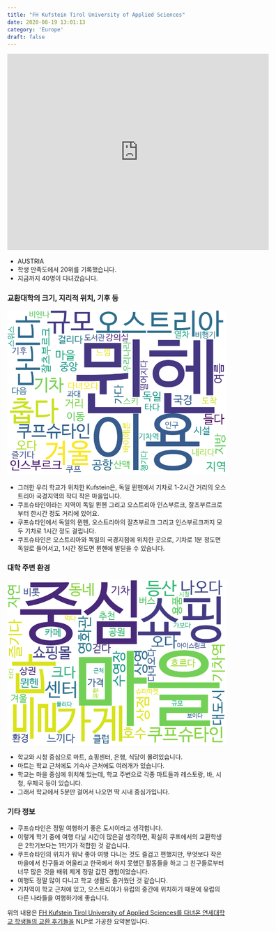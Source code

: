 ```yaml
---
title: "FH Kufstein Tirol University of Applied Sciences"
date: 2020-08-19 13:01:13
category: 'Europe'
draft: false
---
```


<iframe
width="600"
height="450"
frameborder="0" style="border:0"
src="https://www.google.com/maps/embed/v1/place?key=AIzaSyC9e1AME-pVmWC4hBpFdu5S4dKzyepa3HQ&q=FH+Kufstein+Tirol+University+of+Applied+Sciences&center=47.583807,12.1736679&zoom=14" allowfullscreen>
</iframe>

* AUSTRIA
* 학생 만족도에서 20위를 기록했습니다.
* 지금까지 40명이 다녀갔습니다. 

### 교환대학의 크기, 지리적 위치, 기후 등

![gen_info-WordCloud](../univ_wordclouds_okt/gen_info/AT000001_gen_info_okt.png)

* 그러한 우리 학교가 위치한 Kufstein은, 독일 뮌헨에서 기차로 1-2시간 거리의 오스트리아 국경지역의 작디 작은 마을입니다.
* 쿠프슈타인이라는 지역이 독일 뮌헨 그리고 오스트리아 인스부르크, 잘츠부르크로 부터 한시간 정도 거리에 있어요.
* 쿠프슈타인에서 독일의 뮌헨, 오스트리아의 잘츠부르크 그리고 인스부르크까지 모두 기차로 1시간 정도 걸립니다.
* 쿠프슈타인은 오스트리아와 독일의 국경지점에 위치한 곳으로, 기차로 1분 정도면 독일로 들어서고, 1시간 정도면 뮌헨에 발딛을 수 있습니다.


### 대학 주변 환경

![env_info-WordCloud](../univ_wordclouds_okt/env_info/AT000001_env_info_okt.png)

* 학교와 시청 중심으로 마트, 쇼핑센터, 은행, 식당이 몰려있습니다.
* 마트는 학교 근처에도 기숙사 근처에도 여러개가 있습니다.
* 학교는 마을 중심에 위치해 있는데, 학교 주변으로 각종 마트들과 레스토랑, 바, 시청, 우체국 등이 있습니다.
* 그래서 학교에서 5분만 걸어서 나오면 딱 시내 중심가입니다.


### 기타 정보

* 쿠프슈타인은 정말 여행하기 좋은 도시이라고 생각합니다.
* 이렇게 학기 중에 여행 다닐 시간이 많은걸 생각하면, 확실히 쿠프에서의 교환학생은 2학기보다는 1학기가 적합한 것 같습니다.
* 쿠프슈타인의 위치가 워낙 좋아 여행 다니는 것도 즐겁고 편했지만, 무엇보다 작은 마을에서 친구들과 어울리고 한국에서 하지 못했던 활동들을 하고 그 친구들로부터 너무 많은 것을 배워 제게 정말 값진 경험이었습니다.
* 여행도 정말 많이 다니고 학교 생활도 즐거웠던 것 같습니다.
* 기차역이 학교 근처에 있고, 오스트리아가 유럽의 중간에 위치하기 때문에 유럽의 다른 나라들을 여행하기에 좋습니다.


위의 내용은 [FH Kufstein Tirol University of Applied Sciences를 다녀온 연세대학교 학생들의 교환 후기들을](http://oia.yonsei.ac.kr/partner/expReport.asp?ucode=AT000001&bgbn=A) NLP로 가공한 요약본입니다. 
